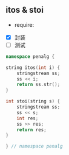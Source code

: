 ## itos & stoi
 - require: 
 - [x] 封装
 - [ ] 测试
  
```cpp
namespace penalg {

string itos(int i) {
    stringstream ss;
    ss << i;
    return ss.str();
}

int stoi(string s) {
    stringstream ss;
    ss << s;
    int res;
    ss >> res;
    return res;
}

} // namespace penalg
```
